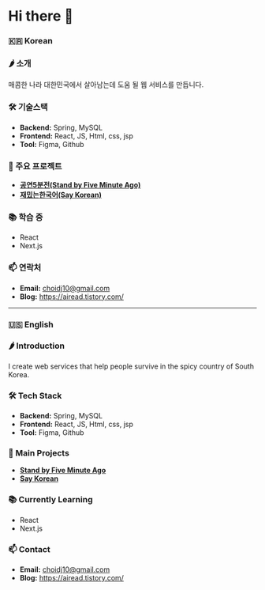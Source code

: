 # Hi there 👋

### 🇰🇷 Korean
### 🌶️ 소개
매콤한 나라 대한민국에서 살아남는데 도움 될 웹 서비스를 만듭니다.

### 🛠️ 기술스택
- **Backend:** Spring, MySQL
- **Frontend:** React, JS, Html, css, jsp
- **Tool:** Figma, Github

### 🚀 주요 프로젝트
- **[공연5분전(Stand by Five Minute Ago)](https://github.com/yeonwooshin1/stand_by_five_minutes_ago)**
- **[재밌는한국어(Say Korean)](https://github.com/rutaku12rutaku12/sayKorean)**

### 📚 학습 중
- React
- Next.js

### 📫 연락처
- **Email:** choidj10@gmail.com
- **Blog:** https://airead.tistory.com/

---

### 🇺🇸 English
### 🌶️ Introduction
I create web services that help people survive in the spicy country of South Korea.

### 🛠️ Tech Stack
- **Backend:** Spring, MySQL
- **Frontend:** React, JS, Html, css, jsp
- **Tool:** Figma, Github

### 🚀 Main Projects
- **[Stand by Five Minute Ago](https://github.com/yeonwooshin1/stand_by_five_minutes_ago)**
- **[Say Korean](https://github.com/rutaku12rutaku12/sayKorean)**

### 📚 Currently Learning
- React
- Next.js

### 📫 Contact
- **Email:** choidj10@gmail.com
- **Blog:** https://airead.tistory.com/
